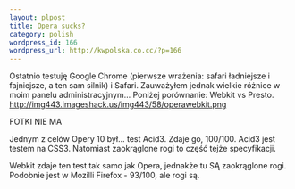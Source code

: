 ```yaml
--- 
layout: plpost
title: Opera sucks?
category: polish
wordpress_id: 166
wordpress_url: http://kwpolska.co.cc/?p=166
---
```

Ostatnio testuję Google Chrome (pierwsze wrażenia: safari ładniejsze i fajniejsze, a ten sam silnik) i Safari. Zauważyłem jednak wielkie różnice w moim panelu administracyjnym... Poniżej porównanie: Webkit vs Presto.
http://img443.imageshack.us/img443/58/operawebkit.png

FOTKI NIE MA

Jednym z celów Opery 10 był... test Acid3. Zdaje go, 100/100. Acid3 jest testem na CSS3. Natomiast zaokrąglone rogi to część tejże specyfikacji.

Webkit zdaje ten test tak samo jak Opera, jednakże tu SĄ zaokrąglone rogi. Podobnie jest w Mozilli Firefox - 93/100, ale rogi są.
